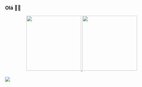 ### Olá 👋🏾



<div align="center">
  <a href="https://github.com/alunapamelacruz">
  <img height="180em" src="https://github-readme-stats.vercel.app/api?username=alunapamelacruz&show_icons=true&theme=dark&include_all_commits=true&count_private=true"/>
  <img height="180em" src="https://github-readme-stats.vercel.app/api/top-langs/?username=alunapamelacruz&layout=compact&langs_count=7&theme=dark"/>
</div>
<br>
<img src="https://www.codewars.com/users/pmlgcz/badges/large"/> 
 
                                                                                                                                          

